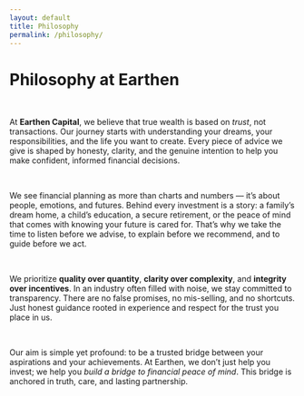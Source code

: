 ```yaml
---
layout: default
title: Philosophy
permalink: /philosophy/
---
```


<div class="max-w-4xl mx-auto py-12 px-6 prose">
  <h1 class="flex-1 font-secondary-bold text-secondary block antialiased tracking-normal text-xl md:text-3xl lg:text-3xl font-bold">Philosophy at Earthen<!-- --> </h1>
<br>
  <p>
    At <strong>Earthen Capital</strong>, we believe that true wealth is based on <i>trust</i>, not transactions.  
    Our journey starts with understanding your dreams, your responsibilities, and the life you want to create. Every piece of advice we give is shaped by honesty, clarity, and the genuine intention to help you make confident, informed financial decisions.
  </p>
  <br>
  <p>
    We see financial planning as more than charts and numbers — it’s about people, emotions, and futures.
    Behind every investment is a story: a family’s dream home, a child’s education, a secure retirement, or the peace of mind that comes with knowing your future is cared for.
    That’s why we take the time to listen before we advise, to explain before we recommend, and to guide before we act.
</p>
<br>
  <p>
    We prioritize <strong>quality over quantity</strong>, <strong>clarity over complexity</strong>, and <strong>integrity over incentives</strong>.  
    In an industry often filled with noise, we stay committed to transparency. There are no false promises, no mis-selling, and no shortcuts. Just honest guidance rooted in experience and respect for the trust you place in us.
  </p>
  <br>
  <p>
    Our aim is simple yet profound: to be a trusted bridge between your aspirations and your achievements.  
    At Earthen, we don’t just help you invest; we help you <i>build a bridge to financial peace of mind</i>. This bridge is anchored in truth, care, and lasting partnership.
    </p>
</div>